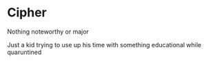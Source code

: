 # Cipher
Nothing noteworthy or major

Just a kid trying to use up his time with something educational while quaruntined
